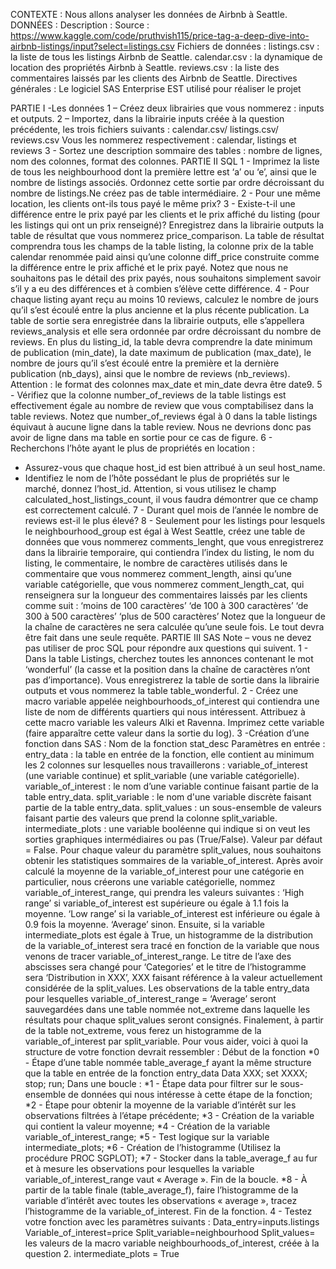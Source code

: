 CONTEXTE :
Nous allons analyser les données de Airbnb à Seattle.
DONNÉES :
Description :
Source : https://www.kaggle.com/code/pruthvish115/price-tag-a-deep-dive-into-airbnb-listings/input?select=listings.csv
Fichiers de données :
listings.csv : la liste de tous les listings Airbnb de Seattle.
calendar.csv : la dynamique de location des propriétés Airbnb à Seattle.
reviews.csv : la liste des commentaires laissés par les clients des Airbnb de Seattle.
Directives générales :
Le logiciel SAS Enterprise EST utilisé pour réaliser le projet

PARTIE I -Les données 
1 – Créez deux librairies que vous nommerez : inputs et outputs.
2 – Importez, dans la librairie inputs créée à la question précédente, les trois fichiers suivants :
calendar.csv/ listings.csv/ reviews.csv
Vous les nommerez respectivement :
calendar, listings et reviews
3 - Sortez une description sommaire des tables : nombre de lignes, nom des colonnes, format des colonnes.
PARTIE II SQL 
1 - Imprimez la liste de tous les neighbourhood dont la première lettre est ‘a’ ou ‘e’, ainsi que le nombre de listings associés.
Ordonnez cette sortie par ordre décroissant du nombre de listings.Ne créez pas de table intermédiaire.
2 - Pour une même location, les clients ont-ils tous payé le même prix?
3 - Existe-t-il une différence entre le prix payé par les clients et le prix affiché du listing (pour les listings qui ont un prix renseigné)?
Enregistrez dans la librairie outputs la table de résultat que vous nommerez price_comparison. La table de résultat comprendra tous les champs de la table listing, 
la colonne prix de la table calendar renommée paid ainsi qu’une colonne diff_price construite comme la différence entre le prix affiché et le prix payé.
Notez que nous ne souhaitons pas le détail des prix payés, nous souhaitons simplement savoir s’il y a eu des différences et à combien s’élève cette différence.
4 - Pour chaque listing ayant reçu au moins 10 reviews, calculez le nombre de jours qu’il s’est écoulé entre la plus ancienne et la plus récente publication.
La table de sortie sera enregistrée dans la librairie outputs, elle s’appellera reviews_analysis et elle sera ordonnée par ordre décroissant du nombre de reviews. 
En plus du listing_id, la table devra comprendre la date minimum de publication (min_date), la date maximum de publication (max_date),
le nombre de jours qu’il s’est écoulé entre la première et la dernière publication (nb_days), ainsi que le nombre de reviews (nb_reviews).
Attention : le format des colonnes max_date et min_date devra être date9.
5 - Vérifiez que la colonne number_of_reviews de la table listings est effectivement égale au nombre de review que vous comptabilisez dans la table reviews.
Notez que number_of_reviews égal à 0 dans la table listings équivaut à aucune ligne dans la table review. 
Nous ne devrions donc pas avoir de ligne dans ma table en sortie pour ce cas de figure.
6 - Recherchons l’hôte ayant le plus de propriétés en location :
- Assurez-vous que chaque host_id est bien attribué à un seul host_name.
- Identifiez le nom de l’hôte possédant le plus de propriétés sur le marché, donnez l’host_id.
Attention, si vous utilisez le champ calculated_host_listings_count, il vous faudra démontrer que ce champ est correctement calculé.
7 - Durant quel mois de l’année le nombre de reviews est-il le plus élevé?
8 - Seulement pour les listings pour lesquels le neighbourhood_group est égal à West Seattle, créez une table de données que vous nommerez comments_lenght,
que vous enregistrerez dans la librairie temporaire, qui contiendra l’index du listing, le nom du listing, le commentaire, le nombre de caractères
utilisés dans le commentaire que vous nommerez comment_length, ainsi qu’une variable catégorielle, que vous nommerez comment_length_cat, qui renseignera sur la longueur des commentaires laissés par les clients comme suit :
‘moins de 100 caractères’
‘de 100 à 300 caractères’
‘de 300 à 500 caractères’
‘plus de 500 caractères’
Notez que la longueur de la chaîne de caractères ne sera calculée qu’une seule fois. Le tout devra être fait dans une seule requête.
PARTIE III SAS
Note – vous ne devez pas utiliser de proc SQL pour répondre aux questions qui suivent.
1 - Dans la table Listings, cherchez toutes les annonces contenant le mot ‘wonderful’ (la casse et la position dans la chaîne de caractères n’ont pas d’importance).
Vous enregistrerez la table de sortie dans la librairie outputs et vous nommerez la table table_wonderful.
2 - Créez une macro variable appelée neighbourhoods_of_interest qui contiendra une liste de nom de différents quartiers qui nous intéressent.
Attribuez à cette macro variable les valeurs Alki et Ravenna.
Imprimez cette variable (faire apparaître cette valeur dans la sortie du log).
3 -Création d’une fonction dans SAS :
Nom de la fonction stat_desc
Paramètres en entrée :
entry_data : la table en entrée de la fonction, elle contient au minimum les 2 colonnes sur lesquelles nous travaillerons : variable_of_interest (une variable continue) et split_variable (une variable catégorielle).
variable_of_interest : le nom d’une variable continue faisant partie de la table entry_data.
split_variable : le nom d'une variable discrète faisant partie de la table entry_data.
split_values : un sous-ensemble de valeurs faisant partie des valeurs que prend la colonne split_variable.
intermediate_plots : une variable booléenne qui indique si on veut les sorties graphiques intermédiaires ou pas (True/False). Valeur par défaut = False.
Pour chaque valeur du paramètre split_values, nous souhaitons obtenir les statistiques sommaires de la variable_of_interest.
Après avoir calculé la moyenne de la variable_of_interest pour une catégorie en particulier, nous créerons une variable catégorielle, nommez variable_of_interest_range, qui prendra les valeurs suivantes :
‘High range’ si variable_of_interest est supérieure ou égale à 1.1 fois la moyenne.
‘Low range’ si la variable_of_interest est inférieure ou égale à 0.9 fois la moyenne.
‘Average’ sinon.
Ensuite, si la variable intermediate_plots est égale à True, un histogramme de la distribution de la variable_of_interest sera tracé en fonction de la variable que nous venons de tracer variable_of_interest_range. Le titre de l’axe des abscisses sera changé pour ‘Categories’ et le titre de l’histogramme sera ‘Distribution in XXX’, XXX faisant référence à la valeur actuellement considérée de la split_values.
Les observations de la table entry_data pour lesquelles variable_of_interest_range = ‘Average’ seront sauvegardées dans une table nommée not_extreme dans laquelle les résultats pour chaque split_values seront consignés.
Finalement, à partir de la table not_extreme, vous ferez un histogramme de la variable_of_interest par split_variable.
Pour vous aider, voici à quoi la structure de votre fonction devrait ressembler :
Début de la fonction
*0 - Étape d’une table nommée table_average_f ayant la même structure que la table en entrée de la fonction entry_data
Data XXX;
set XXXX;
stop;
run;
Dans une boucle :
*1 - Étape data pour filtrer sur le sous-ensemble de données qui nous intéresse à cette étape de la fonction;
*2 - Étape pour obtenir la moyenne de la variable d’intérêt sur les observations filtrées à l’étape précédente;
*3 - Création de la variable qui contient la valeur moyenne;
*4 - Création de la variable variable_of_interest_range;
*5 - Test logique sur la variable intermediate_plots;
*6 - Création de l’histogramme (Utilisez la procédure PROC SGPLOT);
*7 - Stocker dans la table_average_f au fur et à mesure les observations pour lesquelles la variable variable_of_interest_range vaut « Average ».
Fin de la boucle.
*8 - À partir de la table finale (table_average_f), faire l’histogramme de la variable d’intérêt avec toutes les observations « average », tracez l’histogramme de la variable_of_interest.
Fin de la fonction.
4 - Testez votre fonction avec les paramètres suivants :
Data_entry=inputs.listings
Variable_of_interest=price
Split_variable=neighbourhood
Split_values= les valeurs de la macro variable neighbourhoods_of_interest, créée à la question 2.
intermediate_plots = True
